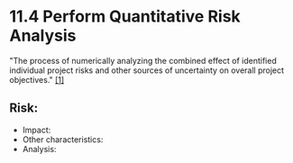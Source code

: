 # 11.4 Perform Quantitative Risk Analysis

"The process of numerically analyzing the combined effect of identified
individual project risks and other sources of uncertainty on overall project
objectives." [[1]](../home.md#references)

## Risk:

- Impact:
- Other characteristics:
- Analysis:
